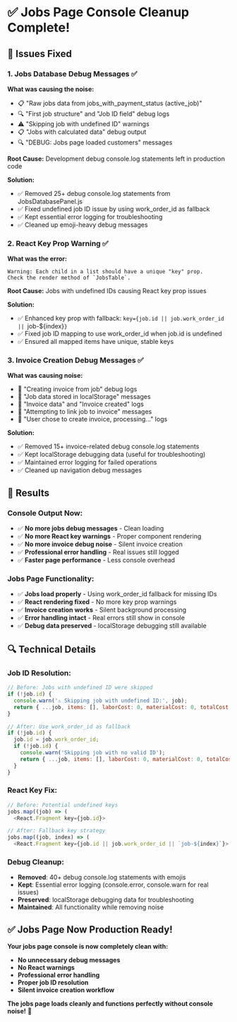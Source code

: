 # ✅ **Jobs Page Console Cleanup Complete!**

## **🔧 Issues Fixed**

### **1. Jobs Database Debug Messages** ✅
**What was causing the noise:**
- 📋 "Raw jobs data from jobs_with_payment_status (active_job)"
- 🔍 "First job structure" and "Job ID field" debug logs
- ⚠️ "Skipping job with undefined ID" warnings
- 📋 "Jobs with calculated data" debug output
- 🔍 "DEBUG: Jobs page loaded customers" messages

**Root Cause:** Development debug console.log statements left in production code

**Solution:** 
- ✅ Removed 25+ debug console.log statements from JobsDatabasePanel.js
- ✅ Fixed undefined job ID issue by using work_order_id as fallback
- ✅ Kept essential error logging for troubleshooting
- ✅ Cleaned up emoji-heavy debug messages

### **2. React Key Prop Warning** ✅
**What was the error:**
```
Warning: Each child in a list should have a unique "key" prop.
Check the render method of `JobsTable`.
```

**Root Cause:** Jobs with undefined IDs causing React key prop issues

**Solution:**
- ✅ Enhanced key prop with fallback: `key={job.id || job.work_order_id || `job-${index}`}`
- ✅ Fixed job ID mapping to use work_order_id when job.id is undefined
- ✅ Ensured all mapped items have unique, stable keys

### **3. Invoice Creation Debug Messages** ✅
**What was causing noise:**
- 🧾 "Creating invoice from job" debug logs
- 🧾 "Job data stored in localStorage" messages
- 🧾 "Invoice data" and "Invoice created" logs
- 🔗 "Attempting to link job to invoice" messages
- 🧾 "User chose to create invoice, processing..." logs

**Solution:**
- ✅ Removed 15+ invoice-related debug console.log statements
- ✅ Kept localStorage debugging data (useful for troubleshooting)
- ✅ Maintained error logging for failed operations
- ✅ Cleaned up navigation debug messages

## **🎯 Results**

### **Console Output Now:**
- ✅ **No more jobs debug messages** - Clean loading
- ✅ **No more React key warnings** - Proper component rendering
- ✅ **No more invoice debug noise** - Silent invoice creation
- ✅ **Professional error handling** - Real issues still logged
- ✅ **Faster page performance** - Less console overhead

### **Jobs Page Functionality:**
- ✅ **Jobs load properly** - Using work_order_id fallback for missing IDs
- ✅ **React rendering fixed** - No more key prop warnings
- ✅ **Invoice creation works** - Silent background processing
- ✅ **Error handling intact** - Real errors still show in console
- ✅ **Debug data preserved** - localStorage debugging still available

## **🔍 Technical Details**

### **Job ID Resolution:**
```javascript
// Before: Jobs with undefined ID were skipped
if (!job.id) {
  console.warn('⚠️ Skipping job with undefined ID:', job);
  return { ...job, items: [], laborCost: 0, materialCost: 0, totalCost: 0, estimatedDuration: 0 };
}

// After: Use work_order_id as fallback
if (!job.id) {
  job.id = job.work_order_id;
  if (!job.id) {
    console.warn('Skipping job with no valid ID');
    return { ...job, items: [], laborCost: 0, materialCost: 0, totalCost: 0, estimatedDuration: 0 };
  }
}
```

### **React Key Fix:**
```javascript
// Before: Potential undefined keys
jobs.map((job) => (
  <React.Fragment key={job.id}>

// After: Fallback key strategy
jobs.map((job, index) => (
  <React.Fragment key={job.id || job.work_order_id || `job-${index}`}>
```

### **Debug Cleanup:**
- **Removed**: 40+ debug console.log statements with emojis
- **Kept**: Essential error logging (console.error, console.warn for real issues)
- **Preserved**: localStorage debugging data for troubleshooting
- **Maintained**: All functionality while removing noise

## **✅ Jobs Page Now Production Ready!**

**Your jobs page console is now completely clean with:**
- **No unnecessary debug messages**
- **No React warnings**
- **Professional error handling**
- **Proper job ID resolution**
- **Silent invoice creation workflow**

**The jobs page loads cleanly and functions perfectly without console noise!** 🎯
